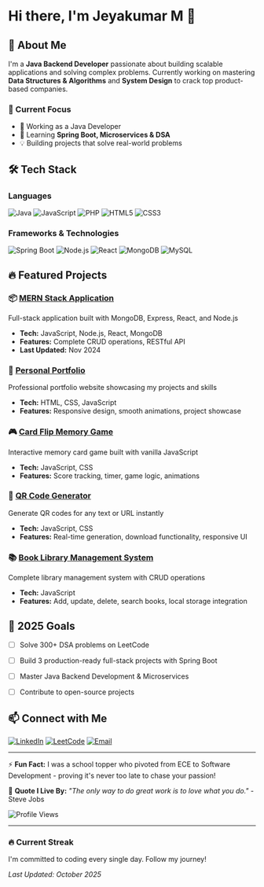 # Hi there, I'm Jeyakumar M 👋

## 🚀 About Me
I'm a **Java Backend Developer** passionate about building scalable applications and solving complex problems. Currently working on mastering **Data Structures & Algorithms** and **System Design** to crack top product-based companies.

### 💼 Current Focus
- 🔭 Working as a Java Developer
- 🌱 Learning **Spring Boot, Microservices & DSA**
- 💡 Building projects that solve real-world problems

## 🛠️ Tech Stack

### Languages
![Java](https://img.shields.io/badge/Java-ED8B00?style=for-the-badge&logo=openjdk&logoColor=white)
![JavaScript](https://img.shields.io/badge/JavaScript-F7DF1E?style=for-the-badge&logo=javascript&logoColor=black)
![PHP](https://img.shields.io/badge/PHP-777BB4?style=for-the-badge&logo=php&logoColor=white)
![HTML5](https://img.shields.io/badge/HTML5-E34F26?style=for-the-badge&logo=html5&logoColor=white)
![CSS3](https://img.shields.io/badge/CSS3-1572B6?style=for-the-badge&logo=css3&logoColor=white)

### Frameworks & Technologies
![Spring Boot](https://img.shields.io/badge/Spring_Boot-6DB33F?style=for-the-badge&logo=spring-boot&logoColor=white)
![Node.js](https://img.shields.io/badge/Node.js-43853D?style=for-the-badge&logo=node.js&logoColor=white)
![React](https://img.shields.io/badge/React-20232A?style=for-the-badge&logo=react&logoColor=61DAFB)
![MongoDB](https://img.shields.io/badge/MongoDB-4EA94B?style=for-the-badge&logo=mongodb&logoColor=white)
![MySQL](https://img.shields.io/badge/MySQL-005C84?style=for-the-badge&logo=mysql&logoColor=white)



## 🔥 Featured Projects

### 📦 [MERN Stack Application](https://github.com/jeyakumar22/mernstack)
Full-stack application built with MongoDB, Express, React, and Node.js
- **Tech:** JavaScript, Node.js, React, MongoDB
- **Features:** Complete CRUD operations, RESTful API
- **Last Updated:** Nov 2024

### 💼 [Personal Portfolio](https://github.com/jeyakumar22/my_portfolio)
Professional portfolio website showcasing my projects and skills
- **Tech:** HTML, CSS, JavaScript
- **Features:** Responsive design, smooth animations, project showcase

### 🎮 [Card Flip Memory Game](https://github.com/jeyakumar22/cardflip)
Interactive memory card game built with vanilla JavaScript
- **Tech:** JavaScript, CSS
- **Features:** Score tracking, timer, game logic, animations

### 📱 [QR Code Generator](https://github.com/jeyakumar22/QR_generator)
Generate QR codes for any text or URL instantly
- **Tech:** JavaScript, CSS
- **Features:** Real-time generation, download functionality, responsive UI

### 📚 [Book Library Management System](https://github.com/jeyakumar22/Book-library-CRUD-)
Complete library management system with CRUD operations
- **Tech:** JavaScript
- **Features:** Add, update, delete, search books, local storage integration

## 🎯 2025 Goals
- [ ] Solve 300+ DSA problems on LeetCode
- [ ] Build 3 production-ready full-stack projects with Spring Boot
- [ ] Master Java Backend Development & Microservices
- [ ] Contribute to open-source projects


## 📫 Connect with Me

[![LinkedIn](https://img.shields.io/badge/LinkedIn-0077B5?style=for-the-badge&logo=linkedin&logoColor=white)](https://www.linkedin.com/in/jeyakumar-murugan-1140b2251/)
[![LeetCode](https://img.shields.io/badge/LeetCode-FFA116?style=for-the-badge&logo=leetcode&logoColor=black)](https://leetcode.com/u/JeyakumarMurugan/)
[![Email](https://img.shields.io/badge/Email-D14836?style=for-the-badge&logo=gmail&logoColor=white)](mailto:muruganjk2003@gmail.com)

---

⚡ **Fun Fact:** I was a school topper who pivoted from ECE to Software Development - proving it's never too late to chase your passion!

💬 **Quote I Live By:** *"The only way to do great work is to love what you do."* - Steve Jobs

![Profile Views](https://komarev.com/ghpvc/?username=jeyakumar22&color=brightgreen)

---

### 🔥 Current Streak
I'm committed to coding every single day. Follow my journey!

*Last Updated: October 2025*
